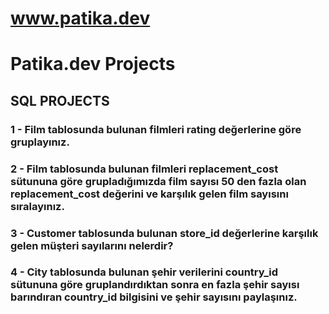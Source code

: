 # www.patika.dev
# Patika.dev Projects

## SQL PROJECTS

### 1 - Film tablosunda bulunan filmleri rating değerlerine göre gruplayınız.
### 2 - Film tablosunda bulunan filmleri replacement_cost sütununa göre grupladığımızda film sayısı 50 den fazla olan replacement_cost değerini ve karşılık gelen film sayısını sıralayınız.
### 3 - Customer tablosunda bulunan store_id değerlerine karşılık gelen müşteri sayılarını nelerdir?
### 4 - City tablosunda bulunan şehir verilerini country_id sütununa göre gruplandırdıktan sonra en fazla şehir sayısı barındıran country_id bilgisini ve şehir sayısını paylaşınız.